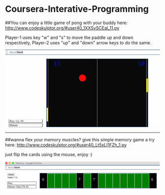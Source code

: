 # Coursera-Interative-Programming

##You can enjoy a little game of pong with your buddy here:
http://www.codeskulptor.org/#user40_1XXSvSCEaI_11.py

Player-1 uses key "w" and "s" to move the paddle up and down respectively, Player-2 uses "up" and "down" arrow keys to do the same.

![Pong Game](/pong.png)

-------------------------------------------

##wanna flex your memory muscles? give this simple memory game a try here:
http://www.codeskulptor.org/#user40_Lt5xLI1FZh_1.py

just flip the cards using the mouse, enjoy :)

![Pong Game](/memory.png)
